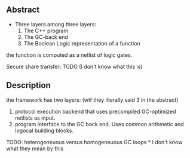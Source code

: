 ## Abstract

* Three layers among three layers:
    1. The C++ program
    2. The GC-back end
    3. The Boolean Logic representation of a function

the function is computed as a netlist of logic gates.

Secure share transfer: TODO (I don't know what this is)

## Description
the framework has two layers: (wtf they literally said 3 in the abstract)
1. protocol execution backend that uses precompiled GC-optimized netlists as input.
2. program interface to the GC back end. Uses common arithmetic and logocal building blocks.

TODO: heterogeneuous versus homogeneuous GC loops
    * I don't know what they mean by this




